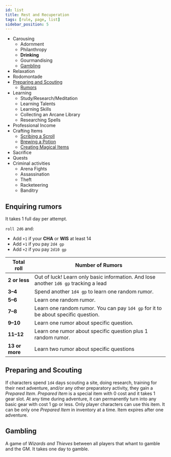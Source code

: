 ```yaml
---
id: list
title: Rest and Recuperation
tags: [rule, page, list]
sidebar_position: 5
---
```


- Carousing
    - Adornment
    - Philanthropy
    - **Drinking**
    - Gourmandising
    - [Gambling](#gambling)
- Relaxation
- Rodomontade
- [Preparing and Scouting](#preparing-and-scouting)
    - [Rumors](#enquiring-rumors)
- Learning
    - Study/Research/Meditation
    - Learning Talents
    - Learning Skills
    - Collecting an Arcane Library
    - Researching Spells
- Professional Income
- Crafting Items
    - [Scribing a Scroll](crafting#scribing-scrolls)
    - [Brewing a Potion](crafting#crafting-potions)
    - [Creating Magical Items](crafting#crafting-magic-items)
- Sacrifice
- Quests
- Criminal activities
    - Arena Fights
    - Assassination
    - Theft
    - Racketeering
    - Banditry

## Enquiring rumors

It takes 1 full day per attempt.

`roll 2d6` and:

- Add `+1` if your **CHA** or **WIS** at least 14
- Add `+1` if you pay `2d4 gp`
- Add `+2` if you pay `2d10 gp`

| Total roll     | Number of Rumors                                                                     |
| -------------- | ------------------------------------------------------------------------------------ |
| **2 or less**  | Out of luck! Learn only basic information. And lose another `1d6 gp` tracking a lead |
| **3–4**        | Spend another `1d4 gp` to learn one random rumor.                                    |
| **5–6**        | Learn one random rumor.                                                              |
| **7–8**        | Learn one random rumor. You can pay `1d4 gp` for it to be about specific question.   |
| **9–10**       | Learn one rumor about specific question.                                             |
| **11–12**      | Learn one rumor about specific question plus 1 random rumor.                         |
| **13 or more** | Learn two rumor about specific questions                                             |

## Preparing and Scouting

If characters spend `1d4` days scouting a site, doing research, training for their next adventure, and/or any other preparatory activity, they gain a *Prepared Item*. *Prepared Item* is a special item with 0 cost and it takes 1 gear slot. At any time during adventure, it can permanently turn into any basic gear with cost 1 gp or less. Only player characters can use this item. It can be only one *Prepared Item* in inventory at a time. Item expires after one adventure.

## Gambling

A game of *Wizards and Thieves* between all players that whant to gamble and the GM. It takes one day to gamble.
